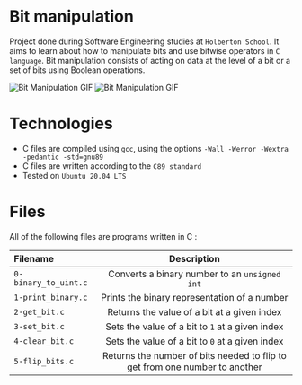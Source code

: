 # Bit manipulation
Project done during Software Engineering studies at `Holberton School`. It aims to learn about how to manipulate bits and use bitwise operators in `C language`.
Bit manipulation consists of acting on data at the level of a bit or a set of bits using Boolean operations.

![Bit Manipulation GIF](https://files.realpython.com/media/and.ef7704d02d6f.gif) ![Bit Manipulation GIF](https://files.realpython.com/media/or.7f09664e2d15.gif)

# Technologies
- C files are compiled using `gcc`, using the options `-Wall -Werror -Wextra -pedantic -std=gnu89`
- C files are written according to the `C89 standard`
- Tested on `Ubuntu 20.04 LTS`

# Files
All of the following files are programs written in C :

|**Filename**|**Description**|
|:-------|:---------:|
|`0-binary_to_uint.c`|Converts a binary number to an `unsigned int`|
|`1-print_binary.c`|Prints the binary representation of a number
|`2-get_bit.c`|Returns the value of a bit at a given index|
|`3-set_bit.c`|Sets the value of a bit to `1` at a given index|
|`4-clear_bit.c`|Sets the value of a bit to `0` at a given index|
|`5-flip_bits.c`|Returns the number of bits needed to flip to get from one number to another|

